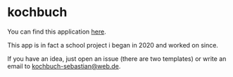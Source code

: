# kochbuch

You can find this application [here](https://kochbuch-sebastian.herokuapp.com/).

This app is in fact a school project i began in 2020 and worked on since.

If you have an idea, just open an issue (there are two templates) or write an email to kochbuch-sebastian@web.de.
